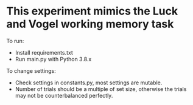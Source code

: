 <h1> This experiment mimics the Luck and Vogel working memory task </h1>

To run:
* Install requirements.txt
* Run main.py with Python 3.8.x

To change settings:
* Check settings in constants.py, most settings are mutable.
* Number of trials should be a multiple of set size, otherwise the trials may not be counterbalanced perfectly.
